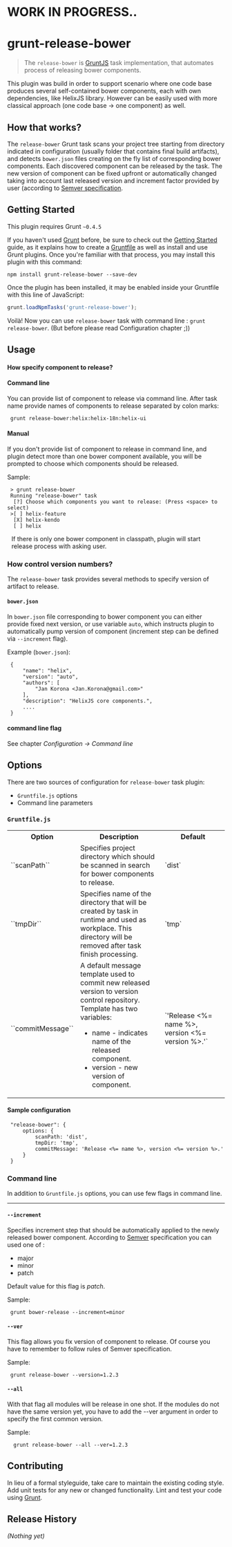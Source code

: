# WORK IN PROGRESS..


# grunt-release-bower

> The `release-bower` is [GruntJS](http://gruntjs.com/) task implementation, that automates
  process of releasing bower components.

This plugin was build in order to support scenario where one code base produces several self-contained bower components,
each with own dependencies, like HelixJS library. However can be easily used with more classical approach
(one code base -> one component) as well.

## How that works?
The `release-bower` Grunt task scans your project tree starting from directory indicated in configuration (usually folder
that contains final build artifacts), and detects `bower.json` files creating on the fly list of corresponding bower components.
Each discovered component can be released by the task. The new version of component can be fixed upfront or automatically
changed taking into account last released version and increment factor provided by user (according to [Semver specification](http://semver.org).

## Getting Started
This plugin requires Grunt `~0.4.5`

If you haven't used [Grunt](http://gruntjs.com/) before, be sure to check out the [Getting Started](http://gruntjs.com/getting-started) guide, as it explains how to create a [Gruntfile](http://gruntjs.com/sample-gruntfile) as well as install and use Grunt plugins. Once you're familiar with that process, you may install this plugin with this command:

```shell
npm install grunt-release-bower --save-dev
```

Once the plugin has been installed, it may be enabled inside your Gruntfile with this line of JavaScript:

```js
grunt.loadNpmTasks('grunt-release-bower');
```

Voilà! Now you can use `release-bower` task with command line : `grunt release-bower`. (But before please read Configuration chapter ;))

## Usage

#### How specify component to release?

#### Command line

You can provide list of component to release via command line. After task name provide names of components
to release separated by colon marks:

     grunt release-bower:helix:helix-18n:helix-ui

#### Manual

If you don't provide list of component to release in command line, and plugin detect more than one bower component
available, you will be prompted to choose which components should be released.

Sample:

     > grunt release-bower
     Running "release-bower" task
      [?] Choose which components you want to release: (Press <space> to select)
     >[ ] helix-feature
      [X] helix-kendo
      [ ] helix

<div class="alert alert-info" style="margin: 10px;">If there is only one bower component in classpath, plugin will start
release process with asking user.</div>

### How control version numbers?

The `release-bower` task provides several methods to specify version of artifact to release.

#### `bower.json`

In `bower.json` file corresponding to bower component you can either provide fixed next version, or use variable ``auto``,
which instructs plugin to automatically pump version of component (increment step can be defined via ``--increment`` flag).

Example (`bower.json`):

     {
         "name": "helix",
         "version": "auto",
         "authors": [
             "Jan Korona <Jan.Korona@gmail.com>"
         ],
         "description": "HelixJS core components.",
         ....
     }

#### command line flag

See chapter _Configuration -> Command line_

## Options

There are two sources of configuration for `release-bower` task plugin:

- `Gruntfile.js` options
- Command line parameters

### `Gruntfile.js`

<table>
    <tr>
        <th width="40">Option</th>
        <th width="300">Description</th>
        <th width="250">Default</th>
    </tr>
    <tr>
        <td>``scanPath``</td>
        <td>Specifies project directory which should be scanned in search for bower components to release.</td>
        <td>`dist`</td>
    </tr>
    <tr>
        <td>``tmpDir``</td>
        <td>
            Specifies name of the directory that will be created by task in runtime and used as workplace.
            This directory will be removed after task finish processing.
        </td>
        <td>`tmp`</td>
    </tr>
    <tr>
        <td>``commitMessage``</td>
        <td>
            A default message template used to commit new released version to version control repository.
            Template has two variables:
            <ul>
                <li>name - indicates name of the released component.</li>
                <li>version - new version of component.</li>
            </ul>
        </td>
        <td>`'Release <%= name %>, version <%= version %>.'`</td>
    </tr>
</table>

#### Sample configuration

     "release-bower": {
         options: {
             scanPath: 'dist',
             tmpDir: 'tmp',
             commitMessage: 'Release <%= name %>, version <%= version %>.'
         }
     }

### Command line

In addition to `Gruntfile.js` options, you can use few flags in command line.

------------------------------------------------------------------------------

#### ``--increment``

Specifies increment step that should be automatically applied to the newly released bower component.
According to [Semver](http://semver.org) specification you can used one of :

- major
- minor
- patch

Default value for this flag is _patch_.

Sample:

     grunt bower-release --increment=minor

#### ``--ver``

This flag allows you fix version of component to release. Of course you have to remember to follow rules
of Semver specification.

Sample:

     grunt release-bower --version=1.2.3

#### ``--all``

With that flag all modules will be release in one shot. If the modules do not have the same version yet, you have to add
the --ver argument in order to specify the first common version.

Sample:

      grunt release-bower --all --ver=1.2.3

## Contributing
In lieu of a formal styleguide, take care to maintain the existing coding style. Add unit tests for any new or changed functionality. Lint and test your code using [Grunt](http://gruntjs.com/).

## Release History
_(Nothing yet)_
